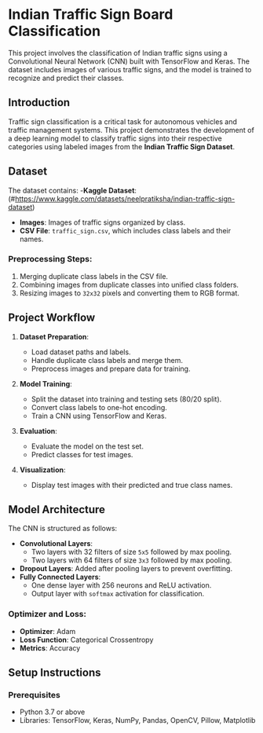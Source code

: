 # Indian Traffic Sign Board Classification

This project involves the classification of Indian traffic signs using a Convolutional Neural Network (CNN) built with TensorFlow and Keras. The dataset includes images of various traffic signs, and the model is trained to recognize and predict their classes.

## Introduction

Traffic sign classification is a critical task for autonomous vehicles and traffic management systems. This project demonstrates the development of a deep learning model to classify traffic signs into their respective categories using labeled images from the **Indian Traffic Sign Dataset**.

## Dataset

The dataset contains:
-**Kaggle Dataset**:(#https://www.kaggle.com/datasets/neelpratiksha/indian-traffic-sign-dataset)
- **Images**: Images of traffic signs organized by class.
- **CSV File**: `traffic_sign.csv`, which includes class labels and their names.

### Preprocessing Steps:
1. Merging duplicate class labels in the CSV file.
2. Combining images from duplicate classes into unified class folders.
3. Resizing images to `32x32` pixels and converting them to RGB format.

## Project Workflow

1. **Dataset Preparation**:
   - Load dataset paths and labels.
   - Handle duplicate class labels and merge them.
   - Preprocess images and prepare data for training.

2. **Model Training**:
   - Split the dataset into training and testing sets (80/20 split).
   - Convert class labels to one-hot encoding.
   - Train a CNN using TensorFlow and Keras.

3. **Evaluation**:
   - Evaluate the model on the test set.
   - Predict classes for test images.

4. **Visualization**:
   - Display test images with their predicted and true class names.

## Model Architecture

The CNN is structured as follows:
- **Convolutional Layers**:
  - Two layers with 32 filters of size `5x5` followed by max pooling.
  - Two layers with 64 filters of size `3x3` followed by max pooling.
- **Dropout Layers**: Added after pooling layers to prevent overfitting.
- **Fully Connected Layers**:
  - One dense layer with 256 neurons and ReLU activation.
  - Output layer with `softmax` activation for classification.

### Optimizer and Loss:
- **Optimizer**: Adam
- **Loss Function**: Categorical Crossentropy
- **Metrics**: Accuracy

## Setup Instructions

### Prerequisites
- Python 3.7 or above
- Libraries: TensorFlow, Keras, NumPy, Pandas, OpenCV, Pillow, Matplotlib

